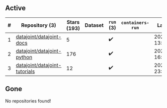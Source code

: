 ## Active
| # | Repository (3) | Stars (193) | Dataset | `run` (3) | `containers-run` | Last Modified |
| --- | --- | --- | --- | --- | --- | --- |
| 1 | [datajoint/datajoint-docs](https://github.com/datajoint/datajoint-docs) | 5 |  | :heavy_check_mark: |  | 2025-04-17 13:42:14+00:00 |
| 2 | [datajoint/datajoint-python](https://github.com/datajoint/datajoint-python) | 176 |  | :heavy_check_mark: |  | 2025-05-19 16:54:30+00:00 |
| 3 | [datajoint/datajoint-tutorials](https://github.com/datajoint/datajoint-tutorials) | 12 |  | :heavy_check_mark: |  | 2025-01-29 23:58:41+00:00 |

## Gone
No repositories found!
